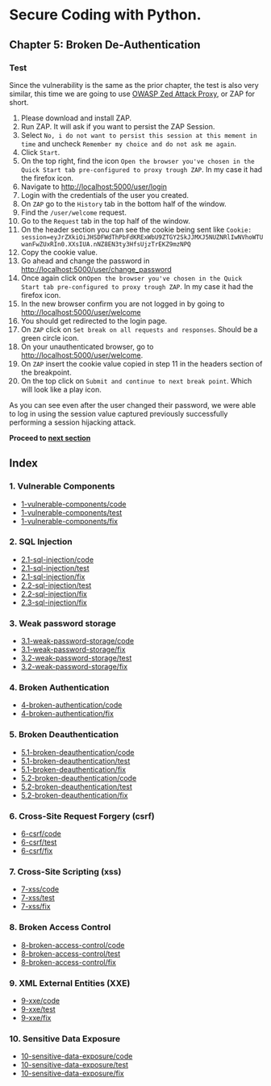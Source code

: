 # Secure Coding with Python.

## Chapter 5: Broken De-Authentication
### Test
Since the vulnerability is the same as the prior chapter, the test is also very similar, this time we are going to
use [OWASP Zed Attack Proxy](https://www.owasp.org/index.php/OWASP_Zed_Attack_Proxy_Project), or ZAP for short.

1. Please download and install ZAP.
2. Run ZAP. It will ask if you want to persist the ZAP Session.
3. Select `No, i do not want to persist this session at this mement in time` and uncheck `Remember my choice and do not ask me again`.
4. Click `Start`.
5. On the top right, find the icon `Open the browser you've chosen in the Quick Start tab pre-configured to proxy trough ZAP`. In my case it had the firefox icon.
6. Navigate to [http://localhost:5000/user/login](http://localhost:5000/user/login)
7. Login with the credentials of the user you created.
8. On `ZAP` go to the `History` tab in the bottom half of the window.
9. Find the `/user/welcome` request.
10. Go to the `Request` tab in the top half of the window.
11. On the header section you can see the cookie being sent like `Cookie: session=eyJrZXkiOiJHSDFWdThPbFdKRExWbU9ZTGY2SkJJMXJ5NUZNRlIwNVhoWTUwanFwZUxRIn0.XXsIUA.nNZ8EN3ty3HfsUjzTrEKZ9mzNPQ`
12. Copy the cookie value.
13. Go ahead and change the password in [http://localhost:5000/user/change_password](http://localhost:5000/user/change_password)
14. Once again click on`Open the browser you've chosen in the Quick Start tab pre-configured to proxy trough ZAP`. In my case it had the firefox icon.
15. In the new browser confirm you are not logged in by going to [http://localhost:5000/user/welcome](http://localhost:5000/user/welcome)
16. You should get redirected to the login page.
17. On `ZAP` click on `Set break on all requests and responses`. Should be a green circle icon.
18. On your unauthenticated browser, go to [http://localhost:5000/user/welcome](http://localhost:5000/user/welcome).
19. On `ZAP` insert the cookie value copied in step 11 in the headers section of the breakpoint.
20. On the top click on `Submit and continue to next break point`. Which will look like a play icon.

As you can see even after the user changed their password, we were able to log in using the session value captured previously successfully performing a session hijacking attack.

**Proceed to [next section](https://github.com/nxvl/secure-coding-with-python/tree/5.2-broken-deauthentication/fix)**

## Index
### 1. Vulnerable Components
* [1-vulnerable-components/code](https://github.com/nxvl/secure-coding-with-python/tree/1-vulnerable-components/code) 
* [1-vulnerable-components/test](https://github.com/nxvl/secure-coding-with-python/tree/1-vulnerable-components/test)
* [1-vulnerable-components/fix](https://github.com/nxvl/secure-coding-with-python/tree/1-vulnerable-components/fix)

### 2. SQL Injection
* [2.1-sql-injection/code](https://github.com/nxvl/secure-coding-with-python/tree/2.1-sql-injection/code) 
* [2.1-sql-injection/test](https://github.com/nxvl/secure-coding-with-python/tree/2.1-sql-injection/test)
* [2.1-sql-injection/fix](https://github.com/nxvl/secure-coding-with-python/tree/2.1-sql-injection/fix)
* [2.2-sql-injection/test](https://github.com/nxvl/secure-coding-with-python/tree/2.2-sql-injection/test)
* [2.2-sql-injection/fix](https://github.com/nxvl/secure-coding-with-python/tree/2.2-sql-injection/fix)
* [2.3-sql-injection/fix](https://github.com/nxvl/secure-coding-with-python/tree/2.3-sql-injection/fix)

### 3. Weak password storage
* [3.1-weak-password-storage/code](https://github.com/nxvl/secure-coding-with-python/tree/3.1-weak-password-storage/code) 
* [3.1-weak-password-storage/fix](https://github.com/nxvl/secure-coding-with-python/tree/3.1-weak-password-storage/fix)
* [3.2-weak-password-storage/test](https://github.com/nxvl/secure-coding-with-python/tree/3.2-weak-password-storage/test)
* [3.2-weak-password-storage/fix](https://github.com/nxvl/secure-coding-with-python/tree/3.2-weak-password-storage/fix)

### 4. Broken Authentication
* [4-broken-authentication/code](https://github.com/nxvl/secure-coding-with-python/tree/4-broken-authentication/code) 
* [4-broken-authentication/fix](https://github.com/nxvl/secure-coding-with-python/tree/4-broken-authentication/fix)

### 5. Broken Deauthentication
* [5.1-broken-deauthentication/code](https://github.com/nxvl/secure-coding-with-python/tree/5.1-broken-deauthentication/code) 
* [5.1-broken-deauthentication/test](https://github.com/nxvl/secure-coding-with-python/tree/5.1-broken-deauthentication/test)
* [5.1-broken-deauthentication/fix](https://github.com/nxvl/secure-coding-with-python/tree/5.1-broken-deauthentication/fix)
* [5.2-broken-deauthentication/code](https://github.com/nxvl/secure-coding-with-python/tree/5.2-broken-deauthentication/code) 
* [5.2-broken-deauthentication/test](https://github.com/nxvl/secure-coding-with-python/tree/5.2-broken-deauthentication/test)
* [5.2-broken-deauthentication/fix](https://github.com/nxvl/secure-coding-with-python/tree/5.2-broken-deauthentication/fix)

### 6. Cross-Site Request Forgery (csrf)
* [6-csrf/code](https://github.com/nxvl/secure-coding-with-python/tree/6-csrf/code) 
* [6-csrf/test](https://github.com/nxvl/secure-coding-with-python/tree/6-csrf/test)
* [6-csrf/fix](https://github.com/nxvl/secure-coding-with-python/tree/6-csrf/fix)

### 7. Cross-Site Scripting (xss)
* [7-xss/code](https://github.com/nxvl/secure-coding-with-python/tree/7-xss/code) 
* [7-xss/test](https://github.com/nxvl/secure-coding-with-python/tree/7-xss/test)
* [7-xss/fix](https://github.com/nxvl/secure-coding-with-python/tree/7-xss/fix)

### 8. Broken Access Control
* [8-broken-access-control/code](https://github.com/nxvl/secure-coding-with-python/tree/8-broken-access-control/code) 
* [8-broken-access-control/test](https://github.com/nxvl/secure-coding-with-python/tree/8-broken-access-control/test)
* [8-broken-access-control/fix](https://github.com/nxvl/secure-coding-with-python/tree/8-broken-access-control/fix)

### 9. XML External Entities (XXE)
* [9-xxe/code](https://github.com/nxvl/secure-coding-with-python/tree/9-xxe/code) 
* [9-xxe/test](https://github.com/nxvl/secure-coding-with-python/tree/9-xxe/test)
* [9-xxe/fix](https://github.com/nxvl/secure-coding-with-python/tree/9-xxe/fix)

### 10. Sensitive Data Exposure
* [10-sensitive-data-exposure/code](https://github.com/nxvl/secure-coding-with-python/tree/10-sensitive-data-exposure/code) 
* [10-sensitive-data-exposure/test](https://github.com/nxvl/secure-coding-with-python/tree/10-sensitive-data-exposure/test)
* [10-sensitive-data-exposure/fix](https://github.com/nxvl/secure-coding-with-python/tree/10-sensitive-data-exposure/fix)
